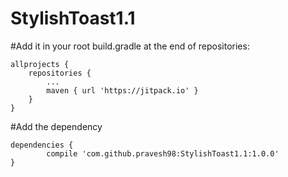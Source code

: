 # StylishToast1.1

#Add it in your root build.gradle at the end of repositories:

	allprojects {
		repositories {
			...
			maven { url 'https://jitpack.io' }
		}
	}
  
  
  #Add the dependency
  
  	dependencies {
	        compile 'com.github.pravesh98:StylishToast1.1:1.0.0'
	}
